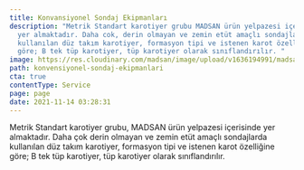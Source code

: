 ```yaml
---
title: Konvansiyonel Sondaj Ekipmanları
description: "Metrik Standart karotiyer grubu MADSAN ürün yelpazesi içerisinde
  yer almaktadır. Daha cok, derin olmayan ve zemin etüt amaçlı sondajlarda
  kullanılan düz takım karotiyer, formasyon tipi ve istenen karot özelliğine
  göre; B tek tüp karotiyer, tüp karotiyer olarak sınıflandırılır. "
image: https://res.cloudinary.com/madsan/image/upload/v1636194991/madsan-stock/IMG_3204_qrtylf.jpg
path: konvensiyonel-sondaj-ekipmanlari
cta: true
contentType: Service
page: page
date: 2021-11-14 03:28:31
---
```

Metrik Standart karotiyer grubu, MADSAN ürün yelpazesi içerisinde yer almaktadır. Daha çok derin olmayan ve zemin etüt amaçlı sondajlarda kullanılan düz takım karotiyer, formasyon tipi ve istenen karot özelliğine göre; B tek tüp karotiyer, tüp karotiyer olarak sınıflandırılır.